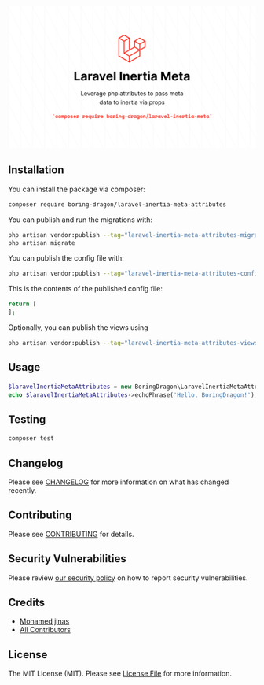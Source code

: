 ![cover](cover.png)

## Installation

You can install the package via composer:

```bash
composer require boring-dragon/laravel-inertia-meta-attributes
```

You can publish and run the migrations with:

```bash
php artisan vendor:publish --tag="laravel-inertia-meta-attributes-migrations"
php artisan migrate
```

You can publish the config file with:

```bash
php artisan vendor:publish --tag="laravel-inertia-meta-attributes-config"
```

This is the contents of the published config file:

```php
return [
];
```

Optionally, you can publish the views using

```bash
php artisan vendor:publish --tag="laravel-inertia-meta-attributes-views"
```

## Usage

```php
$laravelInertiaMetaAttributes = new BoringDragon\LaravelInertiaMetaAttributes();
echo $laravelInertiaMetaAttributes->echoPhrase('Hello, BoringDragon!');
```

## Testing

```bash
composer test
```

## Changelog

Please see [CHANGELOG](CHANGELOG.md) for more information on what has changed recently.

## Contributing

Please see [CONTRIBUTING](CONTRIBUTING.md) for details.

## Security Vulnerabilities

Please review [our security policy](../../security/policy) on how to report security vulnerabilities.

## Credits

- [Mohamed jinas](https://github.com/boring-dragon)
- [All Contributors](../../contributors)

## License

The MIT License (MIT). Please see [License File](LICENSE.md) for more information.
